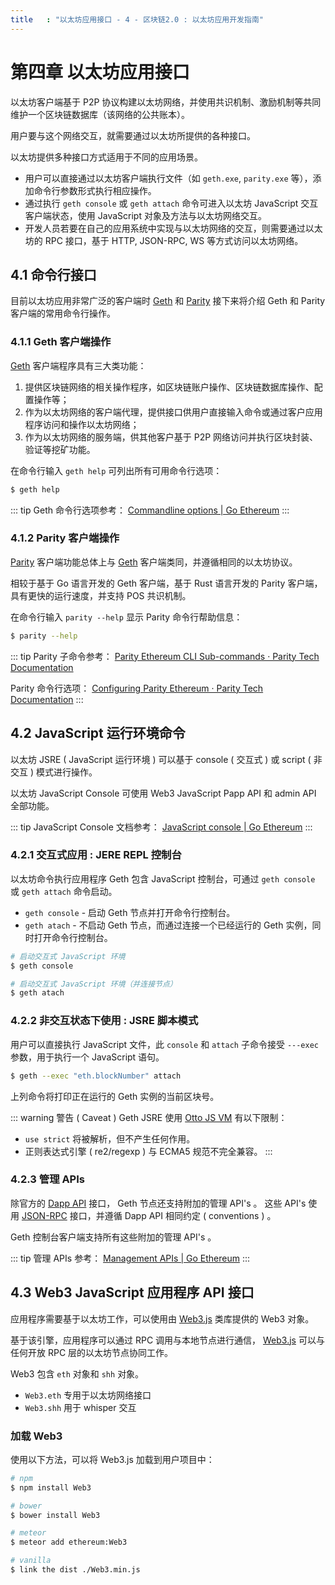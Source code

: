 ```yaml
---
title   : "以太坊应用接口 - 4 - 区块链2.0 : 以太坊应用开发指南"
---
```


第四章 以太坊应用接口
==================

以太坊客户端基于 P2P 协议构建以太坊网络，并使用共识机制、激励机制等共同维护一个区块链数据库（该网络的公共账本）。

用户要与这个网络交互，就需要通过以太坊所提供的各种接口。

以太坊提供多种接口方式适用于不同的应用场景。

- 用户可以直接通过以太坊客户端执行文件（如 `geth.exe`, `parity.exe` 等），添加命令行参数形式执行相应操作。
- 通过执行 `geth console` 或 `geth attach` 命令可进入以太坊 JavaScript 交互客户端状态，使用 JavaScript 对象及方法与以太坊网络交互。
- 开发人员若要在自己的应用系统中实现与以太坊网络的交互，则需要通过以太坊的 RPC 接口，基于 HTTP, JSON-RPC, WS 等方式访问以太坊网络。

## 4.1 命令行接口

目前以太坊应用非常广泛的客户端时 [Geth] 和 [Parity] 接下来将介绍 Geth 和 Parity 客户端的常用命令行操作。

[Geth]: <https://geth.ethereum.org/>
[Parity]: <https://www.parity.io/>

### 4.1.1 Geth 客户端操作

[Geth] 客户端程序具有三大类功能：

1. 提供区块链网络的相关操作程序，如区块链账户操作、区块链数据库操作、配置操作等；
2. 作为以太坊网络的客户端代理，提供接口供用户直接输入命令或通过客户应用程序访问和操作以太坊网络；
3. 作为以太坊网络的服务端，供其他客户基于 P2P 网络访问并执行区块封装、验证等挖矿功能。

在命令行输入 `geth help` 可列出所有可用命令行选项：

```sh
$ geth help
```

::: tip
Geth 命令行选项参考： [Commandline options | Go Ethereum](https://geth.ethereum.org/interface/Command-Line-Options)
:::

### 4.1.2 Parity 客户端操作

[Parity] 客户端功能总体上与 [Geth] 客户端类同，并遵循相同的以太坊协议。

相较于基于 Go 语言开发的 Geth 客户端，基于 Rust 语言开发的 Parity 客户端，具有更快的运行速度，并支持 POS 共识机制。

在命令行输入 `parity --help` 显示 Parity 命令行帮助信息：

```sh
$ parity --help
```

::: tip
Parity 子命令参考： [Parity Ethereum CLI Sub-commands · Parity Tech Documentation](https://wiki.parity.io/CLI-Sub-commands)

Parity 命令行选项： [Configuring Parity Ethereum · Parity Tech Documentation](https://wiki.parity.io/Configuring-Parity-Ethereum#cli-options-for-parity-ethereum-client)
:::

## 4.2 JavaScript 运行环境命令

以太坊 JSRE ( JavaScript 运行环境 ) 可以基于 console ( 交互式 ) 或 script ( 非交互 ) 模式进行操作。

以太坊 JavaScript Console 可使用 Web3 JavaScript Papp API 和 admin API 全部功能。

::: tip
JavaScript Console 文档参考： [JavaScript console | Go Ethereum](https://geth.ethereum.org/interface/JavaScript-Console)
:::

### 4.2.1 交互式应用 : JERE REPL 控制台

以太坊命令执行应用程序 Geth 包含 JavaScript 控制台，可通过 `geth console` 或 `geth attach` 命令启动。

- `geth console` - 启动 Geth 节点并打开命令行控制台。
- `geth atach` - 不启动 Geth 节点，而通过连接一个已经运行的 Geth 实例，同时打开命令行控制台。

```sh
# 启动交互式 JavaScript 环境
$ geth console

# 启动交互式 JavaScript 环境（并连接节点）
$ geth atach
```

### 4.2.2 非交互状态下使用 : JSRE 脚本模式

用户可以直接执行 JavaScript 文件，此 `console` 和 `attach` 子命令接受 `---exec` 参数，用于执行一个 JavaScript 语句。

```sh
$ geth --exec "eth.blockNumber" attach
```

上列命令将打印正在运行的 Geth 实例的当前区块号。

::: warning 警告 ( Caveat )
Geth JSRE 使用 [Otto JS VM] 有以下限制：
- `use strict` 将被解析，但不产生任何作用。
- 正则表达式引擎 ( re2/regexp ) 与 ECMA5 规范不完全兼容。
:::

[Otto JS VM]: <https://github.com/robertkrimen/otto>

### 4.2.3 管理 APIs

除官方的 [Dapp API] 接口， Geth 节点还支持附加的管理 API's 。
这些 API's 使用 [JSON-RPC] 接口，并遵循 Dapp API 相同约定 ( conventions ) 。

Geth 控制台客户端支持所有这些附加的管理 API's 。

[Dapp API]: <https://github.com/ethereum/wiki/JSON-RPC>
[JSON-RPC]: <http://www.jsonrpc.org/specification>

::: tip
管理 APIs 参考： [Management APIs | Go Ethereum](https://geth.ethereum.org/interface/Management-APIs)
:::

## 4.3 Web3 JavaScript 应用程序 API 接口

应用程序需要基于以太坊工作，可以使用由 [Web3.js] 类库提供的 Web3 对象。

基于该引擎，应用程序可以通过 RPC 调用与本地节点进行通信，
[Web3.js] 可以与任何开放 RPC 层的以太坊节点协同工作。

[Web3.js]: <https://github.com/ethereum/web3.js>

Web3 包含 `eth` 对象和 `shh` 对象。

- `Web3.eth` 专用于以太坊网络接口
- `Web3.shh` 用于 whisper 交互

### 加载 Web3

使用以下方法，可以将 Web3.js 加载到用户项目中：

```sh
# npm
$ npm install Web3

# bower
$ bower install Web3

# meteor
$ meteor add ethereum:Web3

# vanilla
$ link the dist ./Web3.min.js
```
